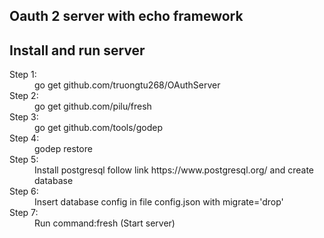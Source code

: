 ## Oauth 2 server with echo framework
## Install and run server

<dl>
  <dt>Step 1:</dt>
  <dd>go get github.com/truongtu268/OAuthServer</dd>

  <dt>Step 2:</dt>
  <dd>go get github.com/pilu/fresh</dd>

  <dt>Step 3:</dt>
  <dd>go get github.com/tools/godep</dd>

  <dt>Step 4:</dt>
  <dd>godep restore</dd>

  <dt>Step 5:</dt>
  <dd>Install postgresql follow link https://www.postgresql.org/ and create database</dd>

  <dt>Step 6:</dt>
  <dd>Insert database config in file config.json with migrate='drop'</dd>

  <dt>Step 7:</dt>
  <dd>Run command:fresh (Start server)</dd>